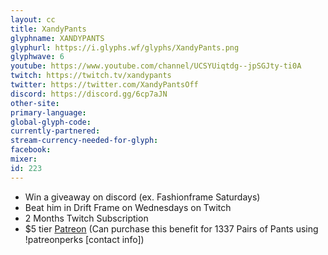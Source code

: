 ```yaml
---
layout: cc
title: XandyPants
glyphname: XANDYPANTS
glyphurl: https://i.glyphs.wf/glyphs/XandyPants.png
glyphwave: 6
youtube: https://www.youtube.com/channel/UCSYUiqtdg--jpSGJty-ti0A
twitch: https://twitch.tv/xandypants
twitter: https://twitter.com/XandyPantsOff
discord: https://discord.gg/6cp7aJN
other-site: 
primary-language: 
global-glyph-code: 
currently-partnered: 
stream-currency-needed-for-glyph: 
facebook: 
mixer: 
id: 223
---
```

* Win a giveaway on discord (ex. Fashionframe Saturdays)
* Beat him in Drift Frame on Wednesdays on Twitch
* 2 Months Twitch Subscription
* $5 tier [Patreon](https://www.patreon.com/xandypants) (Can purchase this benefit for 1337 Pairs of Pants using !patreonperks [contact info])
